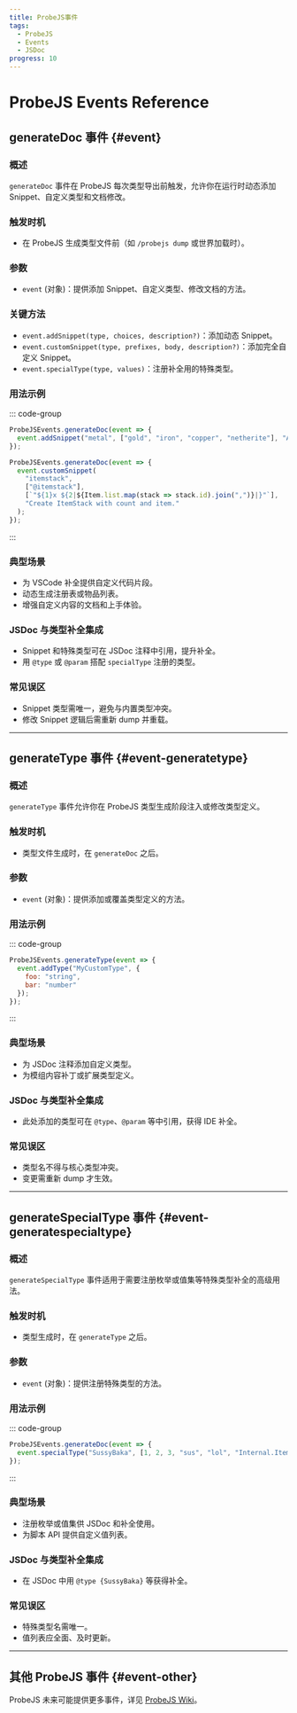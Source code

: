 ```yaml
---
title: ProbeJS事件
tags:
  - ProbeJS
  - Events
  - JSDoc
progress: 10
---
```


# ProbeJS Events Reference

## generateDoc 事件 {#event}

### 概述
`generateDoc` 事件在 ProbeJS 每次类型导出前触发，允许你在运行时动态添加 Snippet、自定义类型和文档修改。

### 触发时机
- 在 ProbeJS 生成类型文件前（如 `/probejs dump` 或世界加载时）。

### 参数
- `event` (对象)：提供添加 Snippet、自定义类型、修改文档的方法。

### 关键方法
- `event.addSnippet(type, choices, description?)`：添加动态 Snippet。
- `event.customSnippet(type, prefixes, body, description?)`：添加完全自定义 Snippet。
- `event.specialType(type, values)`：注册补全用的特殊类型。

### 用法示例
::: code-group
```js [基础]
ProbeJSEvents.generateDoc(event => {
  event.addSnippet("metal", ["gold", "iron", "copper", "netherite"], "A collection of metals");
});
```
```js [进阶]
ProbeJSEvents.generateDoc(event => {
  event.customSnippet(
    "itemstack",
    ["@itemstack"],
    [`"${1}x ${2|${Item.list.map(stack => stack.id).join(",")}|}"`],
    "Create ItemStack with count and item."
  );
});
```
:::

### 典型场景
- 为 VSCode 补全提供自定义代码片段。
- 动态生成注册表或物品列表。
- 增强自定义内容的文档和上手体验。

### JSDoc 与类型补全集成
- Snippet 和特殊类型可在 JSDoc 注释中引用，提升补全。
- 用 `@type` 或 `@param` 搭配 `specialType` 注册的类型。

### 常见误区
- Snippet 类型需唯一，避免与内置类型冲突。
- 修改 Snippet 逻辑后需重新 dump 并重载。

---

## generateType 事件 {#event-generatetype}

### 概述
`generateType` 事件允许你在 ProbeJS 类型生成阶段注入或修改类型定义。

### 触发时机
- 类型文件生成时，在 `generateDoc` 之后。

### 参数
- `event` (对象)：提供添加或覆盖类型定义的方法。

### 用法示例
::: code-group
```js [基础]
ProbeJSEvents.generateType(event => {
  event.addType("MyCustomType", {
    foo: "string",
    bar: "number"
  });
});
```
:::

### 典型场景
- 为 JSDoc 注释添加自定义类型。
- 为模组内容补丁或扩展类型定义。

### JSDoc 与类型补全集成
- 此处添加的类型可在 `@type`、`@param` 等中引用，获得 IDE 补全。

### 常见误区
- 类型名不得与核心类型冲突。
- 变更需重新 dump 才生效。

---

## generateSpecialType 事件 {#event-generatespecialtype}

### 概述
`generateSpecialType` 事件适用于需要注册枚举或值集等特殊类型补全的高级用法。

### 触发时机
- 类型生成时，在 `generateType` 之后。

### 参数
- `event` (对象)：提供注册特殊类型的方法。

### 用法示例
::: code-group
```js [基础]
ProbeJSEvents.generateDoc(event => {
  event.specialType("SussyBaka", [1, 2, 3, "sus", "lol", "Internal.ItemStack_"]);
});
```
:::

### 典型场景
- 注册枚举或值集供 JSDoc 和补全使用。
- 为脚本 API 提供自定义值列表。

### JSDoc 与类型补全集成
- 在 JSDoc 中用 `@type {SussyBaka}` 等获得补全。

### 常见误区
- 特殊类型名需唯一。
- 值列表应全面、及时更新。

---

## 其他 ProbeJS 事件 {#event-other}

ProbeJS 未来可能提供更多事件，详见 [ProbeJS Wiki](https://github.com/Prunoideae/ProbeJS/wiki)。